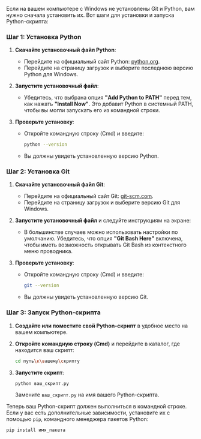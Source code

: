 Если на вашем компьютере с Windows не установлены Git и Python, вам нужно сначала установить их. Вот шаги для установки и запуска Python-скрипта:

### Шаг 1: Установка Python

1. **Скачайте установочный файл Python**:
   - Перейдите на официальный сайт Python: [python.org](https://www.python.org/).
   - Перейдите на страницу загрузок и выберите последнюю версию Python для Windows.

2. **Запустите установочный файл**:
   - Убедитесь, что выбрана опция **"Add Python to PATH"** перед тем, как нажать **"Install Now"**. Это добавит Python в системный PATH, чтобы вы могли запускать его из командной строки.

3. **Проверьте установку**:
   - Откройте командную строку (Cmd) и введите:
     ```bash
     python --version
     ```
   - Вы должны увидеть установленную версию Python.

### Шаг 2: Установка Git

1. **Скачайте установочный файл Git**:
   - Перейдите на официальный сайт Git: [git-scm.com](https://git-scm.com/).
   - Перейдите на страницу загрузок и выберите версию Git для Windows.

2. **Запустите установочный файл** и следуйте инструкциям на экране:
   - В большинстве случаев можно использовать настройки по умолчанию. Убедитесь, что опция **"Git Bash Here"** включена, чтобы иметь возможность открывать Git Bash из контекстного меню проводника.

3. **Проверьте установку**:
   - Откройте командную строку (Cmd) и введите:
     ```bash
     git --version
     ```
   - Вы должны увидеть установленную версию Git.

### Шаг 3: Запуск Python-скрипта

1. **Создайте или поместите свой Python-скрипт** в удобное место на вашем компьютере.

2. **Откройте командную строку (Cmd)** и перейдите в каталог, где находится ваш скрипт:
   ```bash
   cd путь\к\вашему\скрипту
   ```

3. **Запустите скрипт**:
   ```bash
   python ваш_скрипт.py
   ```
   Замените `ваш_скрипт.py` на имя вашего Python-скрипта.

Теперь ваш Python-скрипт должен выполниться в командной строке. Если у вас есть дополнительные зависимости, установите их с помощью `pip`, командного менеджера пакетов Python:
```bash
pip install имя_пакета
```

